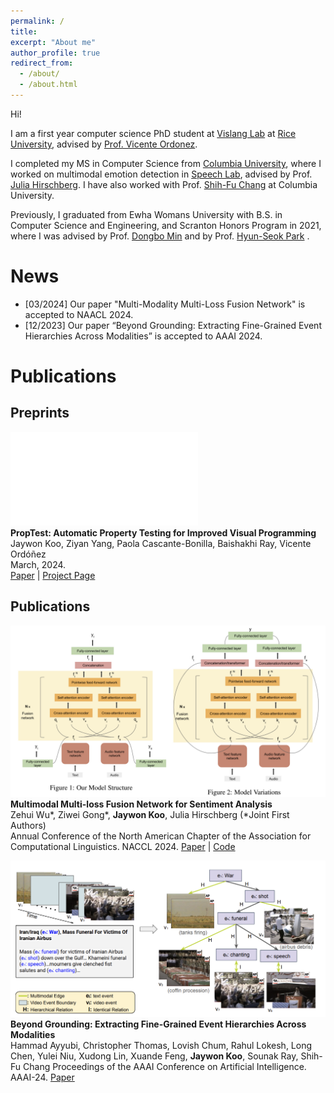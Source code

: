 ```yaml
---
permalink: /
title: 
excerpt: "About me"
author_profile: true
redirect_from: 
  - /about/
  - /about.html
---
```


Hi!

I am a first year computer science PhD student at [Vislang Lab](https://vislang.ai/) at [Rice University](https://csweb.rice.edu/), advised by [Prof. Vicente Ordonez](https://www.cs.rice.edu/~vo9/).

I completed my MS in Computer Science from [Columbia University](https://www.cs.columbia.edu/), where I worked on multimodal emotion detection in [Speech Lab](http://www.cs.columbia.edu/speech/lab.cgi), advised by Prof. [Julia Hirschberg](http://www.cs.columbia.edu/~julia/). I have also worked with Prof. [Shih-Fu Chang](https://www.ee.columbia.edu/~sfchang/) at Columbia University.

Previously, I graduated from Ewha Womans University with B.S. in Computer Science and Engineering, and Scranton Honors Program in 2021, where I was advised by Prof. [Dongbo Min](http://cvl.ewha.ac.kr/) and by Prof. [Hyun-Seok Park](http://www.ewha.ac.kr/ewha/professor/info.do?mode=view&pId=xPCsLydiqzj%2FKdbYExXJKg%3D%3D) .

News
======
- [03/2024] Our paper "Multi-Modality Multi-Loss Fusion Network" is accepted to NAACL 2024.
- [12/2023] Our paper “Beyond Grounding: Extracting Fine-Grained Event Hierarchies Across Modalities” is accepted to AAAI 2024.


Publications
============

Preprints
---------
![Preprint Image](images/PropTest.pdf)  
**PropTest: Automatic Property Testing for Improved Visual Programming**  
Jaywon Koo, Ziyan Yang, Paola Cascante-Bonilla, Baishakhi Ray, Vicente Ordóñez  
March, 2024.  
[Paper](https://arxiv.org/abs/2403.16921) | [Project Page](https://jaywonkoo17.github.io/PropTest/)

Publications
------------
![Publication Image](images/Sentiment_Analysis.png)  
**Multimodal Multi-loss Fusion Network for Sentiment Analysis**  
Zehui Wu*, Ziwei Gong*, **Jaywon Koo**, Julia Hirschberg (*Joint First Authors)  
Annual Conference of the North American Chapter of the Association for Computational Linguistics. NACCL 2024.
[Paper](https://arxiv.org/abs/2308.00264v4) | [Code](https://github.com/zehuiwu/MMML)

![Publication Image](images/Beyond_Grounding.png)  
**Beyond Grounding: Extracting Fine-Grained Event Hierarchies Across Modalities**  
Hammad Ayyubi, Christopher Thomas, Lovish Chum, Rahul Lokesh, Long Chen, Yulei Niu, 
Xudong Lin, Xuande Feng, **Jaywon Koo**, Sounak Ray, Shih-Fu Chang
Proceedings of the AAAI Conference on Artificial Intelligence. AAAI-24.
[Paper](https://web3.arxiv.org/abs/2206.07207)
